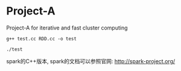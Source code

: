 Project-A
===

Project-A for iterative and fast cluster computing

`g++ test.cc RDD.cc -o test`

`./test`

spark的C++版本, spark的文档可以参照官网: http://spark-project.org/
